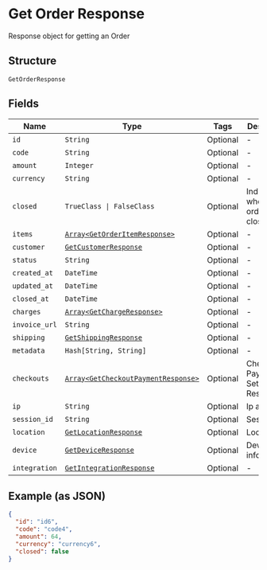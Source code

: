 
# Get Order Response

Response object for getting an Order

## Structure

`GetOrderResponse`

## Fields

| Name | Type | Tags | Description |
|  --- | --- | --- | --- |
| `id` | `String` | Optional | - |
| `code` | `String` | Optional | - |
| `amount` | `Integer` | Optional | - |
| `currency` | `String` | Optional | - |
| `closed` | `TrueClass \| FalseClass` | Optional | Indicates whether the order is closed |
| `items` | [`Array<GetOrderItemResponse>`](../../doc/models/get-order-item-response.md) | Optional | - |
| `customer` | [`GetCustomerResponse`](../../doc/models/get-customer-response.md) | Optional | - |
| `status` | `String` | Optional | - |
| `created_at` | `DateTime` | Optional | - |
| `updated_at` | `DateTime` | Optional | - |
| `closed_at` | `DateTime` | Optional | - |
| `charges` | [`Array<GetChargeResponse>`](../../doc/models/get-charge-response.md) | Optional | - |
| `invoice_url` | `String` | Optional | - |
| `shipping` | [`GetShippingResponse`](../../doc/models/get-shipping-response.md) | Optional | - |
| `metadata` | `Hash[String, String]` | Optional | - |
| `checkouts` | [`Array<GetCheckoutPaymentResponse>`](../../doc/models/get-checkout-payment-response.md) | Optional | Checkout Payment Settings Response |
| `ip` | `String` | Optional | Ip address |
| `session_id` | `String` | Optional | Session id |
| `location` | [`GetLocationResponse`](../../doc/models/get-location-response.md) | Optional | Location |
| `device` | [`GetDeviceResponse`](../../doc/models/get-device-response.md) | Optional | Device's informations |
| `integration` | [`GetIntegrationResponse`](../../doc/models/get-integration-response.md) | Optional | - |

## Example (as JSON)

```json
{
  "id": "id6",
  "code": "code4",
  "amount": 64,
  "currency": "currency6",
  "closed": false
}
```

